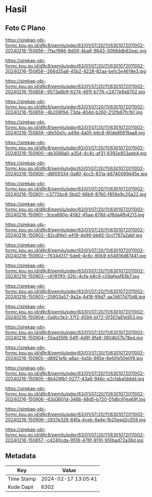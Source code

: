 # Hasil

## Foto C Plano

https://sirekap-obj-formc.kpu.go.id/d9c8/pemilu/pdpr/63/01/07/20/11/6301072011002-20240216-150856--7facf986-9d09-4ba6-9643-3068ddb62eac.jpg

https://sirekap-obj-formc.kpu.go.id/d9c8/pemilu/pdpr/63/01/07/20/11/6301072011002-20240216-150858--266d25a8-45b2-4228-82aa-be1c5e4618e3.jpg

https://sirekap-obj-formc.kpu.go.id/d9c8/pemilu/pdpr/63/01/07/20/11/6301072011002-20240216-150858--9573a8b9-6274-491f-b776-c2477e9a8702.jpg

https://sirekap-obj-formc.kpu.go.id/d9c8/pemilu/pdpr/63/01/07/20/11/6301072011002-20240216-150859--4b209f94-73da-404d-b260-212fb67fc1b1.jpg

https://sirekap-obj-formc.kpu.go.id/d9c8/pemilu/pdpr/63/01/07/20/11/6301072011002-20240216-150859--dfe50e1c-a49d-4a05-b6c8-80de85619aa8.jpg

https://sirekap-obj-formc.kpu.go.id/d9c8/pemilu/pdpr/63/01/07/20/11/6301072011002-20240216-150900--de3088a0-a354-4c4c-af31-9392e853aeb4.jpg

https://sirekap-obj-formc.kpu.go.id/d9c8/pemilu/pdpr/63/01/07/20/11/6301072011002-20240216-150900--d8f09334-0a80-4cc5-831a-b6740099d45e.jpg

https://sirekap-obj-formc.kpu.go.id/d9c8/pemilu/pdpr/63/01/07/20/11/6301072011002-20240216-150901--c3772bc6-5bd2-46b9-8760-f856e9c20a22.jpg

https://sirekap-obj-formc.kpu.go.id/d9c8/pemilu/pdpr/63/01/07/20/11/6301072011002-20240216-150901--3cea880e-4582-45aa-878d-e16da4fb4213.jpg

https://sirekap-obj-formc.kpu.go.id/d9c8/pemilu/pdpr/63/01/07/20/11/6301072011002-20240216-150902--82cdf4e1-e419-4e99-bb65-0ccf767a2abf.jpg

https://sirekap-obj-formc.kpu.go.id/d9c8/pemilu/pdpr/63/01/07/20/11/6301072011002-20240216-150902--7634d317-5de6-4c6c-90b9-b54816d87441.jpg

https://sirekap-obj-formc.kpu.go.id/d9c8/pemilu/pdpr/63/01/07/20/11/6301072011002-20240216-150903--c61811f0-32fc-4cfa-b6c9-c09afeaf93b7.jpg

https://sirekap-obj-formc.kpu.go.id/d9c8/pemilu/pdpr/63/01/07/20/11/6301072011002-20240216-150903--25803a57-9a2a-4d18-99d7-aa7d617d70d8.jpg

https://sirekap-obj-formc.kpu.go.id/d9c8/pemilu/pdpr/63/01/07/20/11/6301072011002-20240216-150904--0a9cc1e3-37f2-4594-bf72-0f307a81e953.jpg

https://sirekap-obj-formc.kpu.go.id/d9c8/pemilu/pdpr/63/01/07/20/11/6301072011002-20240216-150904--55ad35f8-54ff-4d9f-8fa8-3804b57b78ed.jpg

https://sirekap-obj-formc.kpu.go.id/d9c8/pemilu/pdpr/63/01/07/20/11/6301072011002-20240216-150905--d8921efb-a8ac-4a5b-985e-6efd1e50e0f9.jpg

https://sirekap-obj-formc.kpu.go.id/d9c8/pemilu/pdpr/63/01/07/20/11/6301072011002-20240216-150905--8b428fb1-0277-43a8-946c-e2cfaba1dddd.jpg

https://sirekap-obj-formc.kpu.go.id/d9c8/pemilu/pdpr/63/01/07/20/11/6301072011002-20240216-150906--63d3601d-346b-48d5-b720-01d6c61ea69f.jpg

https://sirekap-obj-formc.kpu.go.id/d9c8/pemilu/pdpr/63/01/07/20/11/6301072011002-20240216-150906--2837e328-84fa-4ceb-8a4e-fb25eed2c059.jpg

https://sirekap-obj-formc.kpu.go.id/d9c8/pemilu/pdpr/63/01/07/20/11/6301072011002-20240216-150857--c4240cda-9516-476f-9110-910bad72a36d.jpg


## Metadata

| Key        | Value               |
| ---------- | ------------------- |
| Time Stamp | 2024-02-17 13:05:41 |
| Kode Dapil | 6302                |



